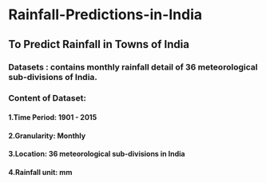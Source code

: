 # Rainfall-Predictions-in-India
## To Predict Rainfall in Towns of India

### Datasets : contains monthly rainfall detail of 36 meteorological sub-divisions of India.

### Content of Dataset:

#### 1.Time Period: 1901 - 2015

#### 2.Granularity: Monthly

#### 3.Location: 36 meteorological sub-divisions in India

#### 4.Rainfall unit: mm
